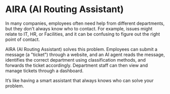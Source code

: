 # AIRA (AI Routing Assistant)

In many companies, employees often need help from different departments, but they don't always know who to contact. For example, issues might relate to IT, HR, or Facilities, and it can be confusing to figure out the right point of contact.
 
AIRA (AI Routing Assistant) solves this problem. Employees can submit a message (a "ticket") through a website, and an AI agent reads the message, identifies the correct department using classification methods, and forwards the ticket accordingly. Department staff can then view and manage tickets through a dashboard.
 
It’s like having a smart assistant that always knows who can solve your problem.
